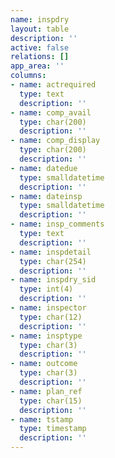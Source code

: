 ```yaml
---
name: inspdry
layout: table
description: ''
active: false
relations: []
app_area: ''
columns:
- name: actrequired
  type: text
  description: ''
- name: comp_avail
  type: char(200)
  description: ''
- name: comp_display
  type: char(200)
  description: ''
- name: datedue
  type: smalldatetime
  description: ''
- name: dateinsp
  type: smalldatetime
  description: ''
- name: insp_comments
  type: text
  description: ''
- name: inspdetail
  type: char(254)
  description: ''
- name: inspdry_sid
  type: int(4)
  description: ''
- name: inspector
  type: char(12)
  description: ''
- name: insptype
  type: char(3)
  description: ''
- name: outcome
  type: char(3)
  description: ''
- name: plan_ref
  type: char(15)
  description: ''
- name: tstamp
  type: timestamp
  description: ''
---
```


